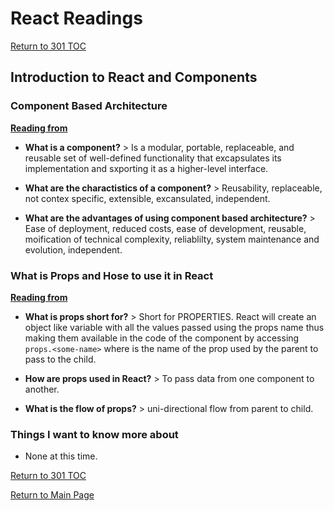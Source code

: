 # React Readings

[Return to 301 TOC](301TOC.md)

## Introduction to React and Components

### Component Based Architecture

**[Reading from](https://www.tutorialspoint.com/software_architecture_design/component_based_architecture.htm)**

- **What is a component?** > Is a modular, portable, replaceable, and reusable set of well-defined functionality that excapsulates its implementation and sxporting it as a higher-level interface.

- **What are the charactistics of a component?** > Reusability, replaceable, not contex specific, extensible, excansulated, independent.

- **What are the advantages of using component based architecture?** > Ease of deployment, reduced costs, ease of development, reusable, moification of technical complexity, reliablilty, system maintenance and evolution, independent.

### What is Props and Hose to use it in React

**[Reading from](https://itnext.io/what-is-props-and-how-to-use-it-in-react-da307f500da0#:~:text=%E2%80%9CProps%E2%80%9D%20is%20a%20special%20keyword,way%20from%20parent%20to%20child)**

- **What is props short for?** > Short for PROPERTIES. React will create an object like variable with all the values passed using the props name thus making them available in the code of the component by accessing `props.<some-name>` where <some-name> is the name of the prop used by the parent to pass to the child.

- **How are props used in React?** > To pass data from one component to another.

- **What is the flow of props?** > uni-directional flow from parent to child.

### Things I want to know more about

- None at this time.

[Return to 301 TOC](301TOC.md)

[Return to Main Page](../README.md)
